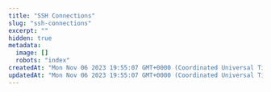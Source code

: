 ```yaml
---
title: "SSH Connections"
slug: "ssh-connections"
excerpt: ""
hidden: true
metadata: 
  image: []
  robots: "index"
createdAt: "Mon Nov 06 2023 19:55:07 GMT+0000 (Coordinated Universal Time)"
updatedAt: "Mon Nov 06 2023 19:55:07 GMT+0000 (Coordinated Universal Time)"
---
```

